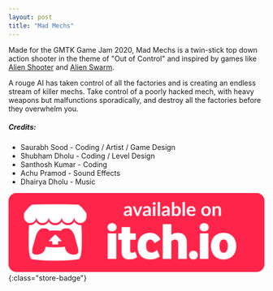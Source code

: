 ```yaml
---
layout: post
title: "Mad Mechs"
---
```


Made for the GMTK Game Jam 2020, Mad Mechs is a twin-stick top down action shooter in the theme of "Out of Control" and inspired by games like [Alien Shooter](https://store.steampowered.com/app/33100/Alien_Shooter/) and [Alien Swarm](https://store.steampowered.com/app/630/Alien_Swarm/).

A rouge AI has taken control of all the factories and is creating an endless stream of killer mechs. Take control of a poorly hacked mech, with heavy weapons but malfunctions sporadically, and destroy all the factories before they overwhelm you. 

##### Credits:
- Saurabh Sood - Coding / Artist / Game Design
- Shubham Dholu - Coding / Level Design
- Santhosh Kumar - Coding
- Achu Pramod - Sound Effects
- Dhairya Dholu - Music

[![itch.io Store Link](/assets/media/itch-store-badge.svg)](https://xsoodx.itch.io/mad-mechs){:class="store-badge"}